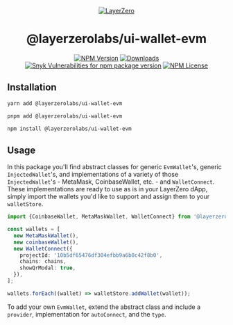 <p align="center">
  <a href="https://layerzero.network">
    <img alt="LayerZero" style="max-width: 500px" src="https://d3a2dpnnrypp5h.cloudfront.net/bridge-app/lz.png"/>
  </a>
</p>

<h1 align="center">@layerzerolabs/ui-wallet-evm</h1>

<!-- The badges section -->
<p align="center">
  <!-- Shields.io NPM published package version -->
  <a href="https://www.npmjs.com/package/@layerzerolabs/ui-wallet-evm"><img alt="NPM Version" src="https://img.shields.io/npm/v/@layerzerolabs/ui-wallet-evm"/></a>
  <!-- Shields.io NPM downloads -->
  <a href="https://www.npmjs.com/package/@layerzerolabs/ui-wallet-evm"><img alt="Downloads" src="https://img.shields.io/npm/dm/@layerzerolabs/ui-wallet-evm"/></a>
  <!-- Shields.io vulnerabilities -->
  <a href="https://www.npmjs.com/package/@layerzerolabs/ui-wallet-evm"><img alt="Snyk Vulnerabilities for npm package version" src="https://img.shields.io/snyk/vulnerabilities/npm/@layerzerolabs/ui-wallet-evm"/></a>
  <!-- Shields.io license badge -->
  <a href="https://www.npmjs.com/package/@layerzerolabs/ui-wallet-evm"><img alt="NPM License" src="https://img.shields.io/npm/l/@layerzerolabs/ui-wallet-evm"/></a>
</p>

## Installation

```bash
yarn add @layerzerolabs/ui-wallet-evm

pnpm add @layerzerolabs/ui-wallet-evm

npm install @layerzerolabs/ui-wallet-evm
```

## Usage

In this package you'll find abstract classes for generic `EvmWallet`'s, generic `InjectedWallet`'s, and implementations of a variety of those `InjectedWallet`'s - MetaMask, CoinbaseWallet, etc. - and `WalletConnect`. These implementations are ready to use as is in your LayerZero dApp, simply import the wallets you'd like to support and assign them to your `walletStore`.

```ts
import {CoinbaseWallet, MetaMaskWallet, WalletConnect} from '@layerzerolabs/ui-wallet-evm';

const wallets = [
  new MetaMaskWallet(),
  new coinbaseWallet(),
  new WalletConnect({
    projectId: '10b5df65476df304efbb9a6b0c42f8b0',
    chains: chains,
    showQrModal: true,
  }),
];

wallets.forEach((wallet) => walletStore.addWallet(wallet));
```

To add your own `EvmWallet`, extend the abstract class and include a `provider`, implementation for `autoConnect`, and the `type`.
